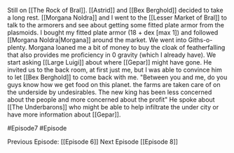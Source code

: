 Still on [[The Rock of Bral]]. [[Astrid]] and [[Bex Berghold]] decided to take a long rest. [[Morgana Noldra]] and I went to the [[Lesser Market of Bral]] to talk to the armorers and see about getting some fitted plate armor from the plasmoids. I bought my fitted plate armor (18 + dex [max 1])  and followed [[Morgana Noldra|Morgana]] around the market. We went into Giths-o-plenty. Morgana loaned me a bit of money to buy the cloak of featherfalling that also provides me proficiency in 0 gravity (which I already have). We start asking [[Large Luigi]] about where [[Gepar]] might have gone. He invited us to the back room, at first just me, but I was able to convince him to let [[Bex Berghold]] to come back with me. "Between you and me, do you guys know how we get food on this planet. the farms are taken care of on the underside by undesirables. The new king has been less concerned about the people and more concerned about the profit" He spoke about [[The Underbarons]] who might be able to help infiltrate the under city or have more information about [[Gepar]].

#Episode7 #Episode 

Previous Episode: [[Episode 6]]
Next Episode [[Episode 8]]